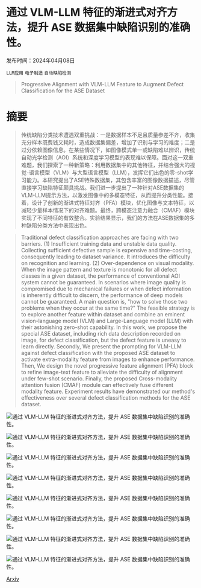 # 通过 VLM-LLM 特征的渐进式对齐方法，提升 ASE 数据集中缺陷识别的准确性。

发布时间：2024年04月08日

`LLM应用` `电子制造` `自动缺陷检测`

> Progressive Alignment with VLM-LLM Feature to Augment Defect Classification for the ASE Dataset

# 摘要

> 传统缺陷分类技术遭遇双重挑战：一是数据样本不足且质量参差不齐，收集充分样本既费钱又耗时，造成数据集偏差，增加了识别与学习的难度；二是过分依赖图像信息。在某些情况下，如图像模式单一或缺陷难以辨识，传统自动光学检测（AOI）系统和深度学习模型的表现难以保障。面对这一双重难题，我们探索了一种新策略：利用数据集中的其他特征，并结合强大的视觉-语言模型（VLM）与大型语言模型（LLM），发挥它们出色的零-shot学习能力。本研究提出了ASE特殊数据集，其包含丰富的图像数据描述，尽管直接学习缺陷特征颇具挑战。我们进一步提出了一种针对ASE数据集的VLM-LLM提示方法，以激发图像中的多模态特征，从而提升分类性能。接着，设计了创新的渐进式特征对齐（PFA）模块，优化图像与文本特征，以减轻少量样本情况下的对齐难题。最终，跨模态注意力融合（CMAF）模块实现了不同特征的有效整合。实验结果显示，我们的方法在ASE数据集的多种缺陷分类方法中表现出色。

> Traditional defect classification approaches are facing with two barriers. (1) Insufficient training data and unstable data quality. Collecting sufficient defective sample is expensive and time-costing, consequently leading to dataset variance. It introduces the difficulty on recognition and learning. (2) Over-dependence on visual modality. When the image pattern and texture is monotonic for all defect classes in a given dataset, the performance of conventional AOI system cannot be guaranteed. In scenarios where image quality is compromised due to mechanical failures or when defect information is inherently difficult to discern, the performance of deep models cannot be guaranteed. A main question is, "how to solve those two problems when they occur at the same time?" The feasible strategy is to explore another feature within dataset and combine an eminent vision-language model (VLM) and Large-Language model (LLM) with their astonishing zero-shot capability. In this work, we propose the special ASE dataset, including rich data description recorded on image, for defect classification, but the defect feature is uneasy to learn directly. Secondly, We present the prompting for VLM-LLM against defect classification with the proposed ASE dataset to activate extra-modality feature from images to enhance performance. Then, We design the novel progressive feature alignment (PFA) block to refine image-text feature to alleviate the difficulty of alignment under few-shot scenario. Finally, the proposed Cross-modality attention fusion (CMAF) module can effectively fuse different modality feature. Experiment results have demonstrated our method's effectiveness over several defect classification methods for the ASE dataset.

![通过 VLM-LLM 特征的渐进式对齐方法，提升 ASE 数据集中缺陷识别的准确性。](../../../paper_images/2404.05183/asedata.png)

![通过 VLM-LLM 特征的渐进式对齐方法，提升 ASE 数据集中缺陷识别的准确性。](../../../paper_images/2404.05183/totaldata.png)

![通过 VLM-LLM 特征的渐进式对齐方法，提升 ASE 数据集中缺陷识别的准确性。](../../../paper_images/2404.05183/framework.png)

![通过 VLM-LLM 特征的渐进式对齐方法，提升 ASE 数据集中缺陷识别的准确性。](../../../paper_images/2404.05183/gradcam.png)

![通过 VLM-LLM 特征的渐进式对齐方法，提升 ASE 数据集中缺陷识别的准确性。](../../../paper_images/2404.05183/pfasample2.png)

![通过 VLM-LLM 特征的渐进式对齐方法，提升 ASE 数据集中缺陷识别的准确性。](../../../paper_images/2404.05183/PFA.png)

![通过 VLM-LLM 特征的渐进式对齐方法，提升 ASE 数据集中缺陷识别的准确性。](../../../paper_images/2404.05183/cmfa.png)

![通过 VLM-LLM 特征的渐进式对齐方法，提升 ASE 数据集中缺陷识别的准确性。](../../../paper_images/2404.05183/pfatsne2.png)

[Arxiv](https://arxiv.org/abs/2404.05183)